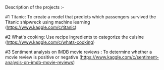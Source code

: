 Description of the projects :- 

#1 Titanic: To create a model that predicts which passengers survived the Titanic shipwreck using machine learning (https://www.kaggle.com/c/titanic)

#2 What's cooking: Use recipe ingredients to categorize the cuisine (https://www.kaggle.com/c/whats-cooking)

#3 Sentiment analysis on IMDB movie reviews : To determine whether a movie review is positive or negative (https://www.kaggle.com/c/sentiment-analysis-on-imdb-movie-reviews)


